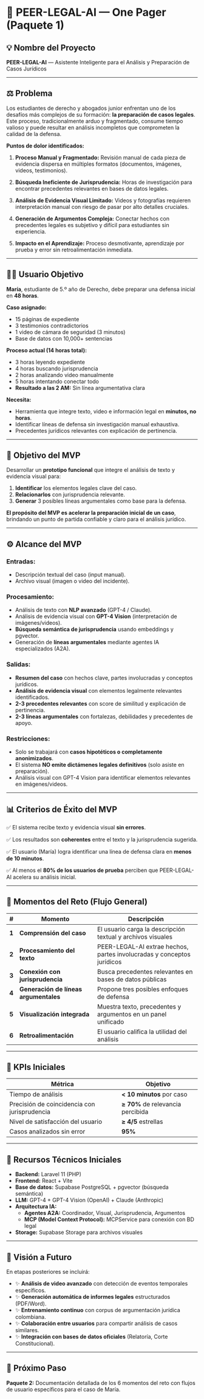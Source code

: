 # 🧾 PEER-LEGAL-AI — One Pager (Paquete 1)

## 💡 Nombre del Proyecto

**PEER-LEGAL-AI** — Asistente Inteligente para el Análisis y Preparación de Casos Jurídicos

---

## ⚖️ Problema

Los estudiantes de derecho y abogados junior enfrentan uno de los desafíos más complejos de su formación: **la preparación de casos legales**. Este proceso, tradicionalmente arduo y fragmentado, consume tiempo valioso y puede resultar en análisis incompletos que comprometen la calidad de la defensa.

**Puntos de dolor identificados:**

1. **Proceso Manual y Fragmentado:** Revisión manual de cada pieza de evidencia dispersa en múltiples formatos (documentos, imágenes, videos, testimonios).

2. **Búsqueda Ineficiente de Jurisprudencia:** Horas de investigación para encontrar precedentes relevantes en bases de datos legales.

3. **Análisis de Evidencia Visual Limitado:** Videos y fotografías requieren interpretación manual con riesgo de pasar por alto detalles cruciales.

4. **Generación de Argumentos Compleja:** Conectar hechos con precedentes legales es subjetivo y difícil para estudiantes sin experiencia.

5. **Impacto en el Aprendizaje:** Proceso desmotivante, aprendizaje por prueba y error sin retroalimentación inmediata.

---

## 👩‍🎓 Usuario Objetivo

**María**, estudiante de 5.º año de Derecho, debe preparar una defensa inicial en **48 horas**.

**Caso asignado:**
- 15 páginas de expediente
- 3 testimonios contradictorios
- 1 video de cámara de seguridad (3 minutos)
- Base de datos con 10,000+ sentencias

**Proceso actual (14 horas total):**
- 3 horas leyendo expediente
- 4 horas buscando jurisprudencia
- 2 horas analizando video manualmente
- 5 horas intentando conectar todo
- **Resultado a las 2 AM:** Sin línea argumentativa clara

**Necesita:**
- Herramienta que integre texto, video e información legal en **minutos, no horas**.
- Identificar líneas de defensa sin investigación manual exhaustiva.
- Precedentes jurídicos relevantes con explicación de pertinencia.

---

## 🎯 Objetivo del MVP

Desarrollar un **prototipo funcional** que integre el análisis de texto y evidencia visual para:

1. **Identificar** los elementos legales clave del caso.
2. **Relacionarlos** con jurisprudencia relevante.
3. **Generar** 3 posibles líneas argumentales como base para la defensa.

**El propósito del MVP es acelerar la preparación inicial de un caso**, brindando un punto de partida confiable y claro para el análisis jurídico.

---

## ⚙️ Alcance del MVP

### **Entradas:**
- Descripción textual del caso (input manual).
- Archivo visual (imagen o video del incidente).

### **Procesamiento:**
- Análisis de texto con **NLP avanzado** (GPT-4 / Claude).
- Análisis de evidencia visual con **GPT-4 Vision** (interpretación de imágenes/videos).
- **Búsqueda semántica de jurisprudencia** usando embeddings y pgvector.
- Generación de **líneas argumentales** mediante agentes IA especializados (A2A).

### **Salidas:**
- **Resumen del caso** con hechos clave, partes involucradas y conceptos jurídicos.
- **Análisis de evidencia visual** con elementos legalmente relevantes identificados.
- **2-3 precedentes relevantes** con score de similitud y explicación de pertinencia.
- **2-3 líneas argumentales** con fortalezas, debilidades y precedentes de apoyo.

### **Restricciones:**
- Solo se trabajará con **casos hipotéticos o completamente anonimizados**.
- El sistema **NO emite dictámenes legales definitivos** (solo asiste en preparación).
- Análisis visual con GPT-4 Vision para identificar elementos relevantes en imágenes/videos.

---

## 📊 Criterios de Éxito del MVP

✅ El sistema recibe texto y evidencia visual **sin errores**.

✅ Los resultados son **coherentes** entre el texto y la jurisprudencia sugerida.

✅ El usuario (María) logra identificar una línea de defensa clara en **menos de 10 minutos**.

✅ Al menos el **80% de los usuarios de prueba** perciben que PEER-LEGAL-AI acelera su análisis inicial.

---

## 🧩 Momentos del Reto (Flujo General)

| # | Momento | Descripción |
|---|---------|-------------|
| **1** | **Comprensión del caso** | El usuario carga la descripción textual y archivos visuales |
| **2** | **Procesamiento del texto** | PEER-LEGAL-AI extrae hechos, partes involucradas y conceptos jurídicos |
| **3** | **Conexión con jurisprudencia** | Busca precedentes relevantes en bases de datos públicas |
| **4** | **Generación de líneas argumentales** | Propone tres posibles enfoques de defensa |
| **5** | **Visualización integrada** | Muestra texto, precedentes y argumentos en un panel unificado |
| **6** | **Retroalimentación** | El usuario califica la utilidad del análisis |

---

## 🧱 KPIs Iniciales

| Métrica | Objetivo |
|---------|----------|
| Tiempo de análisis | **< 10 minutos** por caso |
| Precisión de coincidencia con jurisprudencia | **≥ 70%** de relevancia percibida |
| Nivel de satisfacción del usuario | **≥ 4/5** estrellas |
| Casos analizados sin error | **95%** |

---

## 🔧 Recursos Técnicos Iniciales

- **Backend:** Laravel 11 (PHP)
- **Frontend:** React + Vite
- **Base de datos:** Supabase PostgreSQL + pgvector (búsqueda semántica)
- **LLM:** GPT-4 + GPT-4 Vision (OpenAI) + Claude (Anthropic)
- **Arquitectura IA:** 
  - **Agentes A2A:** Coordinador, Visual, Jurisprudencia, Argumentos
  - **MCP (Model Context Protocol):** MCPService para conexión con BD legal
- **Storage:** Supabase Storage para archivos visuales

---

## 🚀 Visión a Futuro

En etapas posteriores se incluirá:

- ✨ **Análisis de video avanzado** con detección de eventos temporales específicos.
- ✨ **Generación automática de informes legales** estructurados (PDF/Word).
- ✨ **Entrenamiento continuo** con corpus de argumentación jurídica colombiana.
- ✨ **Colaboración entre usuarios** para compartir análisis de casos similares.
- ✨ **Integración con bases de datos oficiales** (Relatoría, Corte Constitucional).

---

## 📅 Próximo Paso

**Paquete 2:** Documentación detallada de los 6 momentos del reto con flujos de usuario específicos para el caso de María.

